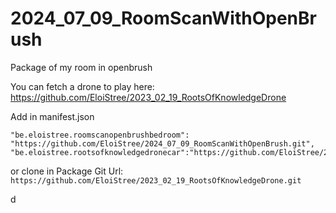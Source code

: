 # 2024_07_09_RoomScanWithOpenBrush
Package of my room in openbrush


You can fetch a drone to play here:
https://github.com/EloiStree/2023_02_19_RootsOfKnowledgeDrone


Add in manifest.json
```
"be.eloistree.roomscanopenbrushbedroom": "https://github.com/EloiStree/2024_07_09_RoomScanWithOpenBrush.git",
"be.eloistree.rootsofknowledgedronecar":"https://github.com/EloiStree/2023_02_19_RootsOfKnowledgeDrone.git",
```

or clone in Package Git Url: 
`https://github.com/EloiStree/2023_02_19_RootsOfKnowledgeDrone.git`



d
